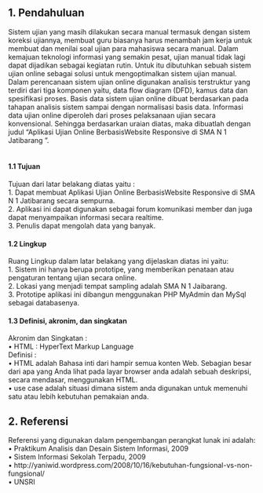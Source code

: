 <p><h2>1.	Pendahuluan</h2></p>
Sistem ujian yang masih dilakukan secara manual termasuk dengan sistem koreksi ujiannya, membuat guru biasanya harus menambah jam kerja untuk membuat dan menilai soal ujian para mahasiswa secara manual. Dalam kemajuan teknologi informasi yang semakin pesat, ujian manual tidak lagi dapat dijadikan sebagai kegiatan rutin. Untuk itu dibutuhkan sebuah sistem ujian online sebagai solusi untuk mengoptimalkan sistem ujian manual.<br/>
Dalam perencanaan sistem ujian online digunakan analisis terstruktur yang terdiri dari tiga komponen yaitu, data flow diagram (DFD), kamus data dan spesifikasi proses. Basis data sistem ujian online dibuat berdasarkan pada tahapan analisis sistem sampai dengan normalisasi basis data. Informasi data ujian online diperoleh dari proses pelaksanaan ujian secara konvensional. Sehingga berdasarkan uraian diatas, maka dibuatlah dengan judul “Aplikasi Ujian Online BerbasisWebsite Responsive di SMA N 1 Jatibarang ”.<br/><br/>
<p><h4>1.1 Tujuan</h4></p>
Tujuan dari latar belakang diatas yaitu :<br/>
1.	Dapat membuat Aplikasi Ujian Online BerbasisWebsite Responsive di SMA N 1 Jatibarang secara sempurna.<br/>
2.	Aplikasi ini dapat digunakan sebagai forum komunikasi member dan juga dapat menyampaikan informasi secara realtime.<br/>
3.	Penulis dapat mengolah data yang banyak.<br/>
<p><h4>1.2 Lingkup</h4></p>
Ruang Lingkup dalam latar belakang yang dijelaskan diatas ini yaitu:<br/>
1.	Sistem ini hanya berupa prototipe, yang memberikan penataan atau pengaturan tentang ujian secara online.<br/>
2.	Lokasi yang menjadi tempat sampling adalah SMA N 1 Jaibarang. <br/>
3.	Prototipe aplikasi ini dibangun menggunakan PHP MyAdmin dan MySql sebagai databasenya.<br/> 
<p><h4>1.3 Definisi, akronim, dan singkatan</h4></p>
Akronim dan Singkatan :<br/>
•	HTML : HyperText Markup Language<br/>
Definisi :<br/>
•	HTML adalah Bahasa inti dari hampir semua konten Web. Sebagian besar dari apa yang Anda lihat pada layar browser anda adalah sebuah deskripsi, secara mendasar, menggunakan HTML.<br/>
•	use case adalah situasi dimana sistem anda digunakan untuk memenuhi satu atau lebih kebutuhan pemakaian anda.<br/>
<p><h2>2.	Referensi</h2></p>
Referensi yang digunakan dalam pengembangan perangkat lunak ini adalah:<br/>
•	Praktikum Analisis dan Desain Sistem Informasi, 2009<br/>
•	Sistem Informasi Sekolah Terpadu, 2009<br/>
•	http://yaniwid.wordpress.com/2008/10/16/kebutuhan-fungsional-vs-non-fungsional/<br/>
•	UNSRI<br/>